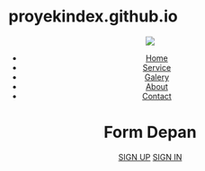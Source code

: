 # proyekindex.github.io
<!DOCTYPE html>
<html>
<head>
	<meta charset="utf-8">
    <meta name="viewport" content="width=device-width, initial-scale=1.0">
	<title>Coba Coba Proyek</title>
	<link rel="stylesheet" type="text/css" href="css/style.css">
</head>
<body>
	<header>
		<div class="main">
			<div class="logo">
				<img src="jer.png">
			</div>
			<ul>
				<li class="active"><a href="#">Home</a></li>
				<li><a href="#">Service</a></li>
				<li><a href="#">Galery</a></li>
				<li><a href="#">About</a></li>
				<li><a href="#">Contact</a></li>	
			</ul>
		</div>
		<div class="title">
			<h1>Form Depan</h1>		
		</div>
		<div class="button">
			<a href="#" class="btn">SIGN UP</a>
			<a href="#" class="btn">SIGN IN</a>
		</div>
	</header>

</body>
</html>
